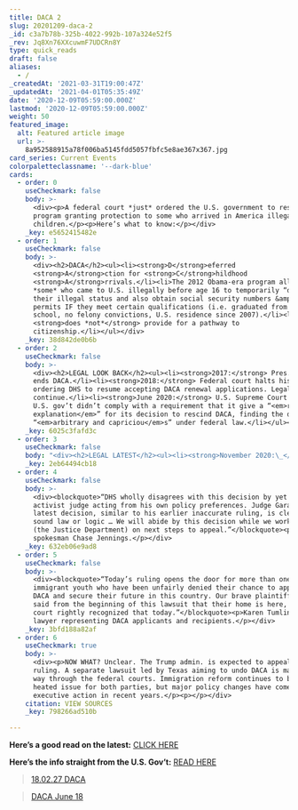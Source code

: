 ```yaml
---
title: DACA 2
slug: 20201209-daca-2
_id: c3a7b78b-325b-4022-992b-107a324e52f5
_rev: Jq8Xn76XXcuwmF7UDCRn8Y
type: quick_reads
draft: false
aliases:
  - /
_createdAt: '2021-03-31T19:00:47Z'
_updatedAt: '2021-04-01T05:35:49Z'
date: '2020-12-09T05:59:00.000Z'
lastmod: '2020-12-09T05:59:00.000Z'
weight: 50
featured_image:
  alt: Featured article image
  url: >-
    8a952588915a78f006ba5145fdd5057fbfc5e8ae367x367.jpg
card_series: Current Events
colorpaletteclassname: '--dark-blue'
cards:
  - order: 0
    useCheckmark: false
    body: >-
      <div><p>A federal court *just* ordered the U.S. government to restore a
      program granting protection to some who arrived in America illegally as
      children.</p><p>Here’s what to know:</p></div>
    _key: e5652415482e
  - order: 1
    useCheckmark: false
    body: >-
      <div><h2>DACA</h2><ul><li><strong>D</strong>eferred
      <strong>A</strong>ction for <strong>C</strong>hildhood
      <strong>A</strong>rrivals.</li><li>The 2012 Obama-era program allows
      *some* who came to U.S. illegally before age 16 to temporarily “defer”
      their illegal status and also obtain social security numbers &amp; work
      permits IF they meet certain qualifications (i.e. graduated from high
      school, no felony convictions, U.S. residence since 2007).</li><li>DACA
      <strong>does *not*</strong> provide for a pathway to
      citizenship.</li></ul></div>
    _key: 38d842de0b6b
  - order: 2
    useCheckmark: false
    body: >-
      <div><h2>LEGAL LOOK BACK</h2><ul><li><strong>2017:</strong> Pres. Trump
      ends DACA.</li><li><strong>2018:</strong> Federal court halts his policy,
      ordering DHS to resume accepting DACA renewal applications. Legal battles
      continue.</li><li><strong>June 2020:</strong> U.S. Supreme Court rules the
      U.S. gov’t didn’t comply with a requirement that it give a “<em>reasoned
      explanation</em>” for its decision to rescind DACA, finding the decision
      “<em>arbitrary and capriciou</em>s” under federal law.</li></ul></div>
    _key: 6025c3fafd3c
  - order: 3
    useCheckmark: false
    body: "<div><h2>LEGAL LATEST</h2><ul><li><strong>November 2020:\_</strong>A federal judge ruled the acting DHS secretary’s July memo rejecting new applications was invalid b/c his appointment was improper.</li><li><strong>December 2020:</strong> The same federal judge ruled the 600K+ current DACA recipients can continue to apply for renewals AND ordered DHS to accept new DACA applications.</li><li><strong>This marks the first time new applicants may apply for DACA since 2017.</strong></li></ul></div>"
    _key: 2eb64494cb18
  - order: 4
    useCheckmark: false
    body: >-
      <div><blockquote>“DHS wholly disagrees with this decision by yet another
      activist judge acting from his own policy preferences. Judge Garaufis’s
      latest decision, similar to his earlier inaccurate ruling, is clearly not
      sound law or logic … We will abide by this decision while we work with
      (the Justice Department) on next steps to appeal.”</blockquote><p>DHS
      spokesman Chase Jennings.</p></div>
    _key: 632eb06e9ad8
  - order: 5
    useCheckmark: false
    body: >-
      <div><blockquote>“Today’s ruling opens the door for more than one million
      immigrant youth who have been unfairly denied their chance to apply for
      DACA and secure their future in this country. Our brave plaintiffs have
      said from the beginning of this lawsuit that their home is here, and the
      court rightly recognized that today.”</blockquote><p>Karen Tumlin, a
      lawyer representing DACA applicants and recipients.</p></div>
    _key: 3bfd188a82af
  - order: 6
    useCheckmark: true
    body: >-
      <div><p>NOW WHAT? Unclear. The Trump admin. is expected to appeal the
      ruling. A separate lawsuit led by Texas aiming to undo DACA is making its
      way through the federal courts. Immigration reform continues to be a
      heated issue for both parties, but major policy changes have come via
      executive action in recent years.</p><p></p></div>
    citation: VIEW SOURCES
    _key: 798266ad510b

---
```

**Here’s a good read on the latest:** [CLICK HERE](https://www.cbsnews.com/news/judge-orders-daca-restored-immigration-program/)

**Here’s the info straight from the U.S. Gov’t:** [READ HERE](https://www.uscis.gov/archive/consideration-of-deferred-action-for-childhood-arrivals-daca)

> [18.02.27 DACA](https://www.smarthernews.com/18-02-27-daca/)





> [DACA June 18](https://www.smarthernews.com/daca/)